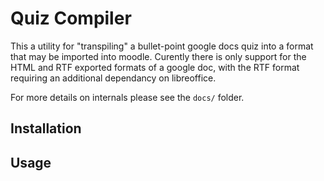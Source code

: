 # Quiz Compiler

This a utility for "transpiling" a bullet-point google docs quiz into a format that may be imported into moodle.
Curently there is only support for the HTML and RTF exported formats of a google doc, with the RTF format
requiring an additional dependancy on libreoffice.

For more details on internals please see the `docs/` folder.

## Installation

## Usage

